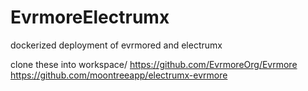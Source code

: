 # EvrmoreElectrumx

dockerized deployment of evrmored and electrumx

clone these into workspace/
https://github.com/EvrmoreOrg/Evrmore
https://github.com/moontreeapp/electrumx-evrmore 
